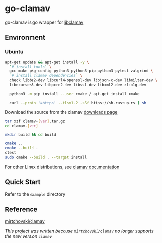 # go-clamav

go-clamav is go wrapper for [libclamav](https://docs.clamav.net/manual/Development/libclamav.html)

## Environment
### Ubuntu

```bash
apt-get update && apt-get install -y \
  `# install tools` \
  gcc make pkg-config python3 python3-pip python3-pytest valgrind \
  `# install clamav dependencies` \
  check libbz2-dev libcurl4-openssl-dev libjson-c-dev libmilter-dev \
  libncurses5-dev libpcre2-dev libssl-dev libxml2-dev zlib1g-dev

  python3 -m pip install --user cmake / apt-get install cmake

  curl --proto '=https' --tlsv1.2 -sSf https://sh.rustup.rs | sh
```

Download the source from the clamav [downloads page](https://www.clamav.net/downloads)

```bash
tar xzf clamav-[ver].tar.gz
cd clamav-[ver]

mkdir build && cd build

cmake ..
cmake --build .
ctest
sudo cmake --build . --target install
```

For other Linux distributions, see [clamav documentation](https://docs.clamav.net/manual/Installing/Installing-from-source-Unix.html)

## Quick Start
Refer to the `example` directory

## Reference
[mirtchovski/clamav](https://github.com/mirtchovski/clamav)

*This project was written because `mirtchovski/clamav` no longer supports the new version `clamav`*